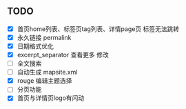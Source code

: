 ## TODO

- [x] 首页home列表、标签页tag列表、详情page页 标签无法跳转
- [x] 永久链接  permalink
- [x] 日期格式优化
- [x] excerpt_separator 查看更多 修改
- [ ] 全文搜索
- [ ] 自动生成 mapsite.xml
- [x] rouge 编辑主题选择
- [ ] 分页功能
- [x] 首页与详情页logo有闪动
